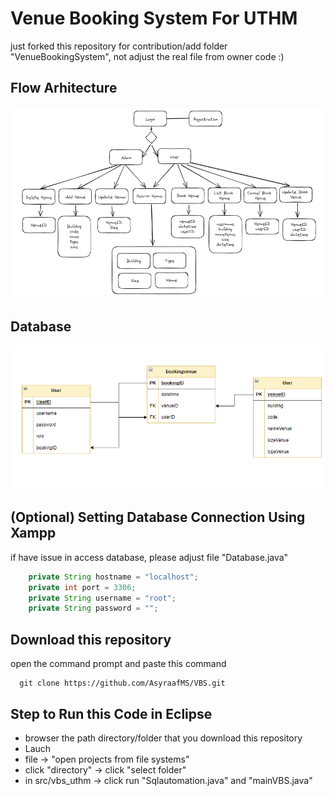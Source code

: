 # Venue Booking System For UTHM

just forked this repository for contribution/add folder "VenueBookingSystem", not adjust the real file from owner code :)

## Flow Arhitecture 
![flow](image/flow.png)


## Database 
![database](image/database.png)

## (Optional) Setting Database Connection Using Xampp 
if have issue in access database, please adjust file "Database.java"
```java
    private String hostname = "localhost";
    private int port = 3306;  
    private String username = "root";
    private String password = "";
```

## Download this repository 

open the command prompt and paste this command

```shell
  git clone https://github.com/AsyraafMS/VBS.git
```

## Step to Run this Code in Eclipse

- browser the path directory/folder that you download this repository
- Lauch 
- file -> "open projects from file systems"
- click "directory" -> click "select folder"
- in src/vbs_uthm -> click run "Sqlautomation.java" and "mainVBS.java"





